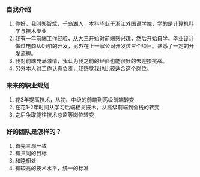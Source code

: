 ### 自我介绍
1. 你好，我叫郑智斌，千岛湖人，本科毕业于浙江外国语学院，学的是计算机科学与技术专业
2. 我有一年前端工作经验，从大三开始对前端感兴趣，然后开始自学。毕业设计做过电商从0到1的开发，另外在上一家公司开发过三个项目。熟悉了一定的开发流程。
3. 我对前端充满激情，我认为我之前的经验也能很好的去迎接挑战。
4. 另外本人对工作认真负责，我感觉我也比较适合这个岗位。


### 未来的职业规划
1. 花3年提高技术，从初、中级的前端到高级前端转变
2. 在花1-2年时间从学习后端相关技术，从高级前端到全栈的转变
3. 之后争取能往技术总监等岗位转变

### 好的团队是怎样的？
1. 首先三观一致
2. 有共同的目标
3. 和睦相处
4. 有较高的技术水平，统一的标准